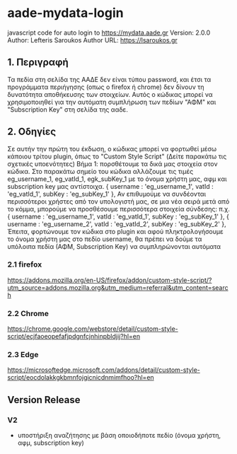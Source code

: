 # aade-mydata-login
javascript code for auto login to https://mydata.aade.gr
Version: 2.0.0
Author: Lefteris Saroukos
Author URL: https://lsaroukos.gr

## 1. Περιγραφή
Τα πεδία στη σελίδα της ΑΑΔΕ δεν είναι τύπου password, και έτσι τα προγράμματα περιήγησης (οπως ο firefox ή chrome) δεν δίνουν τη δυνατότητα αποθήκευσης των στοιχείων.
Αυτός ο κώδικας μπορεί να χρησιμοποιηθεί για την αυτόματη συμπλήρωση των πεδίων "ΑΦΜ" και "Subscription Key" στη σελίδα της ααδε.

## 2. Οδηγίες
Σε αυτήν την πρώτη του έκδωση, ο κώδικας μπορεί να φορτωθεί μέσω κάποιου τρίτου plugin, όπως το "Custom Style Script" (Δείτε παρακάτω τις σχετικές υποενότητες)
Βήμα 1: πορσθέτουμε τα δικά μας στοιχεία στον κώδικα.
Στο παρακάτω σημείο του κώδικα αλλάζουμε τις τιμές eg_username_1, eg_vatId_1, egk_subKey_1 με το όνομα χρήστη μας, αφμ και subscription key μας αντίστοιχα.
  {
      username : 'eg_username_1',
      vatId : 'eg_vatId_1',
      subKey : 'eg_subKey_1'
  },
 Αν επιθυμούμε να συνδέονται περισσότεροι χρήστες από τον υπολογιστή μας, σε μια νέα σειρά μετά από το κόμμα, μπορούμε να προσθέσουμε περισσότερα στοιχεία σύνδεσης:
 π.χ.
 {
      username : 'eg_username_1',
      vatId : 'eg_vatId_1',
      subKey : 'eg_subKey_1'
  },
  {
      username : 'eg_username_2',
      vatId : 'eg_vatId_2',
      subKey : 'eg_subKey_2'
  },
Έπειτα, φορτώνουμε τον κώδικα στο plugin και αφού πληκτρολογήσουμε το όνομα χρήστη μας στο πεδίο username, θα πρέπει να δούμε τα υπόλοιπα πεδία (ΑΦΜ, Subscription Key) να συμπληρώνονται αυτόματα

### 2.1 firefox
https://addons.mozilla.org/en-US/firefox/addon/custom-style-script/?utm_source=addons.mozilla.org&utm_medium=referral&utm_content=search

### 2.2 Chrome
https://chrome.google.com/webstore/detail/custom-style-script/ecjfaoeopefafjpdgnfcjnhinpbldjij?hl=en

### 2.3 Edge
https://microsoftedge.microsoft.com/addons/detail/custom-style-script/eocdolakkgkbmnfojgicnicdnmimfhoo?hl=en


## Version Release
### V2
 - υποστήριξη αναζήτησης με βάση οποιοδήποτε πεδίο (όνομα χρήστη, αφμ, subscription key)